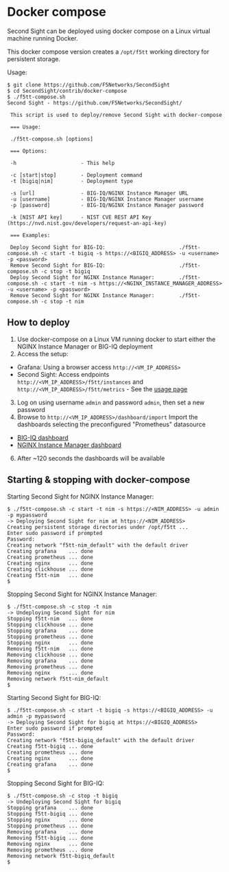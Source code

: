 # Docker compose

Second Sight can be deployed using docker compose on a Linux virtual machine running Docker.

This docker compose version creates a `/opt/f5tt` working directory for persistent storage.

Usage:

```
$ git clone https://github.com/F5Networks/SecondSight
$ cd SecondSight/contrib/docker-compose
$ ./f5tt-compose.sh 
Second Sight - https://github.com/F5Networks/SecondSight/

 This script is used to deploy/remove Second Sight with docker-compose

 === Usage:

 ./f5tt-compose.sh [options]

 === Options:

 -h                     - This help

 -c [start|stop]        - Deployment command
 -t [bigiq|nim]         - Deployment type

 -s [url]               - BIG-IQ/NGINX Instance Manager URL
 -u [username]          - BIG-IQ/NGINX Instance Manager username
 -p [password]          - BIG-IQ/NGINX Instance Manager password

 -k [NIST API key]      - NIST CVE REST API Key (https://nvd.nist.gov/developers/request-an-api-key)

 === Examples:

 Deploy Second Sight for BIG-IQ:                        ./f5tt-compose.sh -c start -t bigiq -s https://<BIGIQ_ADDRESS> -u <username> -p <password>
 Remove Second Sight for BIG-IQ:                        ./f5tt-compose.sh -c stop -t bigiq
 Deploy Second Sight for NGINX Instance Manager:        ./f5tt-compose.sh -c start -t nim -s https://<NGINX_INSTANCE_MANAGER_ADDRESS> -u <username> -p <password>
 Remove Second Sight for NGINX Instance Manager:        ./f5tt-compose.sh -c stop -t nim
```

## How to deploy

1. Use docker-compose on a Linux VM running docker to start either the NGINX Instance Manager or BIG-IQ deployment
2. Access the setup:
  - Grafana: Using a browser access `http://<VM_IP_ADDRESS>`
  - Second Sight: Access endpoints `http://<VM_IP_ADDRESS>/f5tt/instances` and `http://<VM_IP_ADDRESS>/f5tt/metrics` - See the [usage page](/USAGE.md)
3. Log on using username `admin` and password `admin`, then set a new password
4. Browse to `http://<VM_IP_ADDRESS>/dashboard/import` Import the dashboards selecting the preconfigured "Prometheus" datasource
  - [BIG-IQ dashboard](/contrib/grafana/F5TT-BIGIQ.json)
  - [NGINX Instance Manager dashboard](/contrib/grafana/F5TT-NginxInstanceManager.json)
6. After ~120 seconds the dashboards will be available


## Starting & stopping with docker-compose

Starting Second Sight for NGINX Instance Manager:

```
$ ./f5tt-compose.sh -c start -t nim -s https://<NIM_ADDRESS> -u admin -p mypassword
-> Deploying Second Sight for nim at https://<NIM_ADDRESS>
Creating persistent storage directories under /opt/f5tt ...
Enter sudo password if prompted
Password: 
Creating network "f5tt-nim_default" with the default driver
Creating grafana    ... done
Creating prometheus ... done
Creating nginx      ... done
Creating clickhouse ... done
Creating f5tt-nim   ... done
$
```

Stopping Second Sight for NGINX Instance Manager:

```
$ ./f5tt-compose.sh -c stop -t nim
-> Undeploying Second Sight for nim
Stopping f5tt-nim   ... done
Stopping clickhouse ... done
Stopping grafana    ... done
Stopping prometheus ... done
Stopping nginx      ... done
Removing f5tt-nim   ... done
Removing clickhouse ... done
Removing grafana    ... done
Removing prometheus ... done
Removing nginx      ... done
Removing network f5tt-nim_default
$
```

Starting Second Sight for BIG-IQ:

```
$ ./f5tt-compose.sh -c start -t bigiq -s https://<BIGIQ_ADDRESS> -u admin -p mypassword
-> Deploying Second Sight for bigiq at https://<BIGIQ_ADDRESS>
Enter sudo password if prompted
Password: 
Creating network "f5tt-bigiq_default" with the default driver
Creating f5tt-bigiq ... done
Creating prometheus ... done
Creating nginx      ... done
Creating grafana    ... done
$
```

Stopping Second Sight for BIG-IQ:

```
$ ./f5tt-compose.sh -c stop -t bigiq
-> Undeploying Second Sight for bigiq
Stopping grafana    ... done
Stopping f5tt-bigiq ... done
Stopping nginx      ... done
Stopping prometheus ... done
Removing grafana    ... done
Removing f5tt-bigiq ... done
Removing nginx      ... done
Removing prometheus ... done
Removing network f5tt-bigiq_default
$
```

